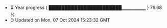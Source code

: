 - ⏳ Year progress { ███████████████████████▁▁▁▁▁▁▁ } 76.68 %
- ⏰ Updated on Mon, 07 Oct 2024 15:23:32 GMT

